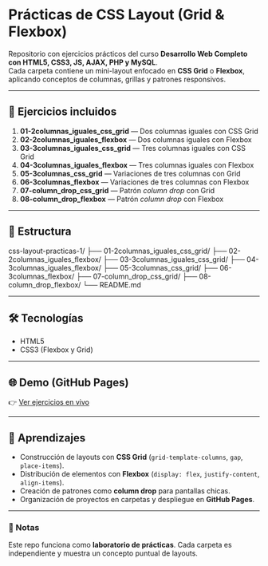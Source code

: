 # Prácticas de CSS Layout (Grid & Flexbox)

Repositorio con ejercicios prácticos del curso **Desarrollo Web Completo con HTML5, CSS3, JS, AJAX, PHP y MySQL**.  
Cada carpeta contiene un mini-layout enfocado en **CSS Grid** o **Flexbox**, aplicando conceptos de columnas, grillas y patrones responsivos.

---

## 🚀 Ejercicios incluidos

1. **01-2columnas_iguales_css_grid** — Dos columnas iguales con CSS Grid  
2. **02-2columnas_iguales_flexbox** — Dos columnas iguales con Flexbox  
3. **03-3columnas_iguales_css_grid** — Tres columnas iguales con CSS Grid  
4. **04-3columnas_iguales_flexbox** — Tres columnas iguales con Flexbox  
5. **05-3columnas_css_grid** — Variaciones de tres columnas con Grid  
6. **06-3columnas_flexbox** — Variaciones de tres columnas con Flexbox  
7. **07-column_drop_css_grid** — Patrón *column drop* con Grid  
8. **08-column_drop_flexbox** — Patrón *column drop* con Flexbox  

---

## 📂 Estructura

css-layout-practicas-1/
├── 01-2columnas_iguales_css_grid/
├── 02-2columnas_iguales_flexbox/
├── 03-3columnas_iguales_css_grid/
├── 04-3columnas_iguales_flexbox/
├── 05-3columnas_css_grid/
├── 06-3columnas_flexbox/
├── 07-column_drop_css_grid/
├── 08-column_drop_flexbox/
└── README.md


---

## 🛠️ Tecnologías

- HTML5  
- CSS3 (Flexbox y Grid)  

---

## 🌐 Demo (GitHub Pages)

👉 [Ver ejercicios en vivo](https://fabrogarrido.github.io/css-layout-practicas-1/)  

---

## 📌 Aprendizajes

- Construcción de layouts con **CSS Grid** (`grid-template-columns`, `gap`, `place-items`).  
- Distribución de elementos con **Flexbox** (`display: flex`, `justify-content`, `align-items`).  
- Creación de patrones como **column drop** para pantallas chicas.  
- Organización de proyectos en carpetas y despliegue en **GitHub Pages**.  

---

### 📝 Notas
Este repo funciona como **laboratorio de prácticas**. Cada carpeta es independiente y muestra un concepto puntual de layouts.
